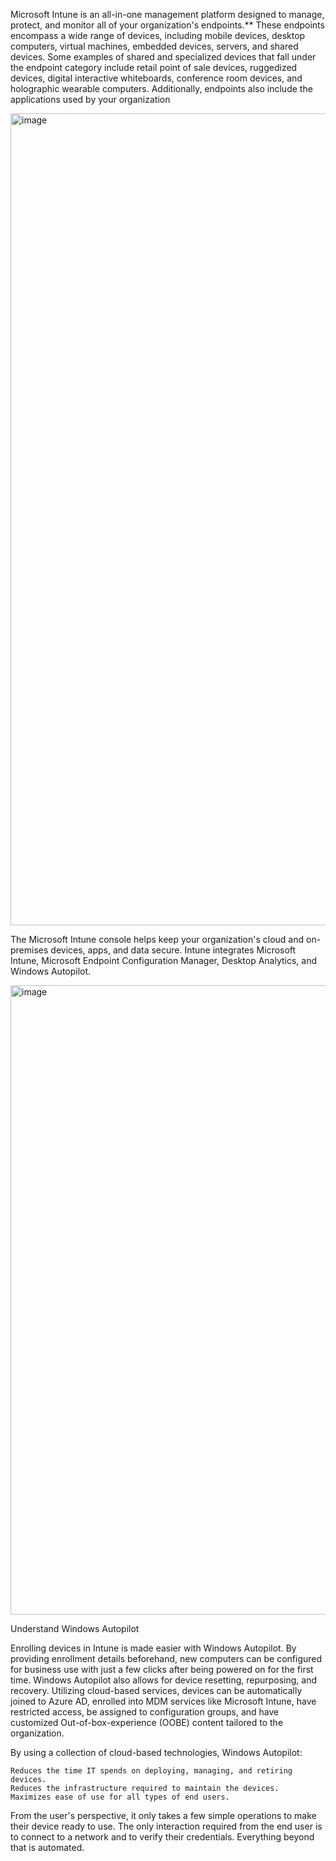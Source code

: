Microsoft Intune is an all-in-one management platform designed to manage, protect, and
monitor all of your organization's endpoints.** These endpoints encompass a wide range of
devices, including mobile devices, desktop computers, virtual machines, embedded devices, 
servers, and shared devices. Some examples of shared and specialized devices that fall
under the endpoint category include retail point of sale devices, ruggedized devices, 
digital interactive whiteboards, conference room devices, and holographic wearable computers.
Additionally, endpoints also include the applications used by your organization


<img width="1299" alt="image" src="https://user-images.githubusercontent.com/104815254/228342592-2370904a-f86a-460b-a6f2-55485d4bd4d7.png">

The Microsoft Intune console helps keep your organization's cloud and on-premises devices, apps, 
and data secure. Intune integrates Microsoft Intune, Microsoft Endpoint Configuration Manager, 
Desktop Analytics, and Windows Autopilot.


<img width="1007" alt="image" src="https://user-images.githubusercontent.com/104815254/228343025-dba6c3e9-8fb7-444a-9cec-dc51c5a40267.png">


Understand Windows Autopilot

Enrolling devices in Intune is made easier with Windows Autopilot. By providing enrollment details 
beforehand, new computers can be configured for business use with just a few clicks after being powered 
on for the first time. Windows Autopilot also allows for device resetting, repurposing, and recovery. 
Utilizing cloud-based services, devices can be automatically joined to Azure AD, enrolled into MDM services 
like Microsoft Intune, have restricted access, be assigned to configuration groups, and have customized 
Out-of-box-experience (OOBE) content tailored to the organization.


By using a collection of cloud-based technologies, Windows Autopilot:

    Reduces the time IT spends on deploying, managing, and retiring devices.
    Reduces the infrastructure required to maintain the devices.
    Maximizes ease of use for all types of end users.

From the user's perspective, it only takes a few simple operations to make their device ready
to use. The only interaction required from the end user is to connect to a network and to verify 
their credentials. Everything beyond that is automated.



